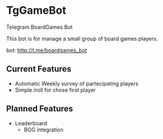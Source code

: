 # TgGameBot
Telegram BoardGames Bot

This bot is for manage a small group of board games players.

bot: http://t.me/boardgames_bot

## Current Features
 
- Automatic Weekly survey of partecipating players
- Simple /roll for chose first player

## Planned Features

- Leaderboard
  - BGG integration

